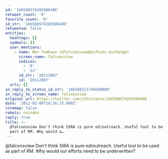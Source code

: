 ```yaml
---
id: '166588574202986496'
retweet_count: '0'
favorite_count: '0'
id_str: '166588574202986496'
retweeted: false
entities:
  hashtags: []
  symbols: []
  user_mentions:
    - name: Ben Tomhave (@falconsview@infosec.exchange)
      screen_name: falconsview
      indices:
        - '0'
        - '12'
      id_str: '28112807'
      id: '28112807'
  urls: []
in_reply_to_status_id_str: '166588121746649088'
in_reply_to_screen_name: falconsview
original_url: https://twitter.com/jth/status/166588574202986496
date: '2012-02-06T18:26:25.000Z'
sitemap: false
robots: noindex
reply: true
title: >-
  @falconsview Don't think SIRA is pure ed/outreach. Useful tool to be used as
  part of RM. Why would o…
---
```


@falconsview Don't think SIRA is pure ed/outreach. Useful tool to be used as part of RM. Why would our efforts need to be underwritten?